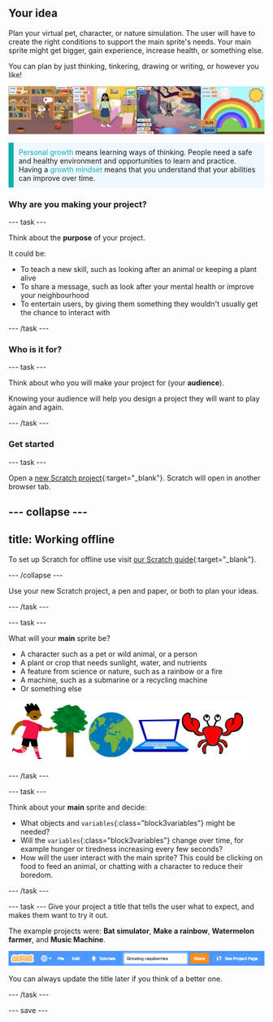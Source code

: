 ## Your idea

Plan your virtual pet, character, or nature simulation. The user will have to create the right conditions to support the main sprite's needs. Your main sprite might get bigger, gain experience, increase health, or something else.

You can plan by just thinking, tinkering, drawing or writing, or however you like! 

![](images/step2_image.png)

<p style="border-left: solid; border-width:10px; border-color: #0faeb0; background-color: aliceblue; padding: 10px;">
<span style="color: #0faeb0">Personal growth</span> means learning ways of thinking. People need a safe and healthy environment and opportunities to learn and practice. Having a <span style="color: #0faeb0">growth mindset</span> means that you understand that your abilities can improve over time.  
</p>

### Why are you making your project?

--- task ---

Think about the **purpose** of your project. 

It could be:
- To teach a new skill, such as looking after an animal or keeping a plant alive
- To share a message, such as look after your mental health or improve your neighbourhood
- To entertain users, by giving them something they wouldn't usually get the chance to interact with

--- /task ---

### Who is it for?

--- task ---

Think about who you will make your project for (your **audience**). 

Knowing your audience will help you design a project they will want to play again and again.

--- /task ---

### Get started

--- task ---

Open a [new Scratch project](http://rpf.io/scratch-new){:target="_blank"}. Scratch will open in another browser tab.

--- collapse ---
---
title: Working offline
---

To set up Scratch for offline use visit [our Scratch guide](https://learning-admin.raspberrypi.org/en/projects/getting-started-scratch/1){:target="_blank"}.

--- /collapse ---

Use your new Scratch project, a pen and paper, or both to plan your ideas.

--- /task ---

--- task ---

What will your **main** sprite be? 
+ A character such as a pet or wild animal, or a person
+ A plant or crop that needs sunlight, water, and nutrients
+ A feature from science or nature, such as a rainbow or a fire
+ A machine, such as a submarine or a recycling machine
+ Or something else

![Some examples of sprites that could be used; a crab, a tree, the world, a laptop.](images/sprite-examples.png)

--- /task ---

--- task ---

Think about your **main** sprite and decide:

+ What objects and `variables`{:class="block3variables"} might be needed?
+ Will the `variables`{:class="block3variables"} change over time, for example hunger or tiredness increasing every few seconds?
+ How will the user interact with the main sprite? This could be clicking on food to feed an animal, or chatting with a character to reduce their boredom.

--- /task ---

--- task ---
Give your project a title that tells the user what to expect, and makes them want to try it out.

The example projects were: **Bat simulator**, **Make a rainbow**, **Watermelon farmer**, and **Music Machine**.

![The Scratch menu bar with project name title filled in.](images/project-name.png)

You can always update the title later if you think of a better one.

--- /task ---

--- save ---
